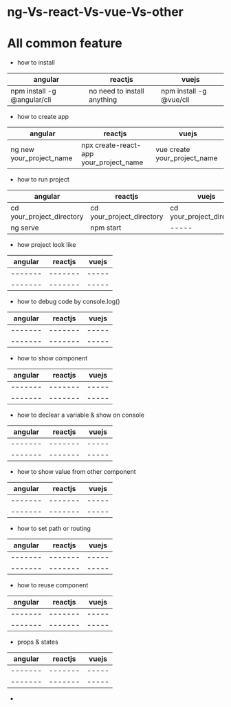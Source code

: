 # ng-Vs-react-Vs-vue-Vs-other
# All common feature
- how to install 

|          angular           |         reactjs         |           vuejs          |
|          -------           |         -------         |           -----          |
| npm install -g @angular/cli  | no need to install anything | npm install -g @vue/cli |

- how to create app

|          angular           |         reactjs         |           vuejs          |
|          -------           |         -------         |           -----          |
|   ng new your_project_name  | npx create-react-app your_project_name | vue create your_project_name |

- how to run project

|          angular           |         reactjs         |           vuejs          |
|          -------           |         -------         |           -----          |
| cd your_project_directory  | cd your_project_directory | cd your_project_directory |
| ng serve                   |      npm start          |           -----          |

- how project look like 

|          angular           |         reactjs         |           vuejs          |
|          -------           |         -------         |           -----          |
|          -------           |         -------         |           -----          |
|          -------           |         -------         |           -----          |

- how to debug code by console.log()

|          angular           |         reactjs         |           vuejs          |
|          -------           |         -------         |           -----          |
|          -------           |         -------         |           -----          |
|          -------           |         -------         |           -----          |

- how to show component

|          angular           |         reactjs         |           vuejs          |
|          -------           |         -------         |           -----          |
|          -------           |         -------         |           -----          |
|          -------           |         -------         |           -----          |

- how to declear a variable & show on console

|          angular           |         reactjs         |           vuejs          |
|          -------           |         -------         |           -----          |
|          -------           |         -------         |           -----          |
|          -------           |         -------         |           -----          |

- how to show value from other component 

|          angular           |         reactjs         |           vuejs          |
|          -------           |         -------         |           -----          |
|          -------           |         -------         |           -----          |
|          -------           |         -------         |           -----          |

- how to set path or routing 

|          angular           |         reactjs         |           vuejs          |
|          -------           |         -------         |           -----          |
|          -------           |         -------         |           -----          |
|          -------           |         -------         |           -----          |

- how to reuse component

|          angular           |         reactjs         |           vuejs          |
|          -------           |         -------         |           -----          |
|          -------           |         -------         |           -----          |
|          -------           |         -------         |           -----          |

- props & states

|          angular           |         reactjs         |           vuejs          |
|          -------           |         -------         |           -----          |
|          -------           |         -------         |           -----          |
|          -------           |         -------         |           -----          |

- 



